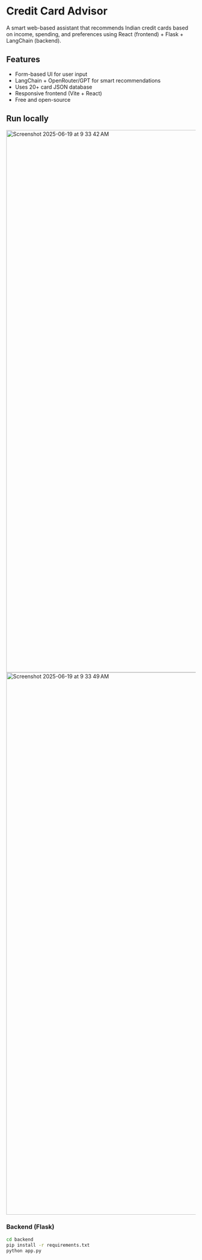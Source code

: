 # Credit Card Advisor

A smart web-based assistant that recommends Indian credit cards based on income, spending, and preferences using React (frontend) + Flask + LangChain (backend).

## Features
- Form-based UI for user input
- LangChain + OpenRouter/GPT for smart recommendations
- Uses 20+ card JSON database
- Responsive frontend (Vite + React)
- Free and open-source

## Run locally
<img width="1440" alt="Screenshot 2025-06-19 at 9 33 42 AM" src="https://github.com/user-attachments/assets/d9c816f1-aa05-422d-a78a-076a726a6f98" />
<img width="1440" alt="Screenshot 2025-06-19 at 9 33 49 AM" src="https://github.com/user-attachments/assets/e2bb30d7-27fe-4d4a-a4d6-a9db29d68c00" />

### Backend (Flask)
```bash
cd backend
pip install -r requirements.txt
python app.py
